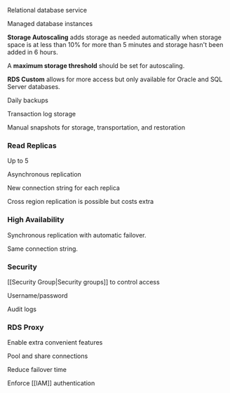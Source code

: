 
Relational database service

Managed database instances

**Storage Autoscaling** adds storage as needed automatically when storage space is at less than 10% for more than 5 minutes and storage hasn't been added in 6 hours. 

A **maximum storage threshold** should be set for autoscaling.

**RDS Custom** allows for more access but only available for Oracle and SQL Server databases.

Daily backups

Transaction log storage

Manual snapshots for storage, transportation, and restoration



### Read Replicas

Up to 5

Asynchronous replication

New connection string for each replica

Cross region replication is possible but costs extra



### High Availability

Synchronous replication with automatic failover. 

Same connection string.



### Security

[[Security Group|Security groups]] to control access

Username/password

Audit logs



### RDS Proxy

Enable extra convenient features

Pool and share connections

Reduce failover time

Enforce [[IAM]] authentication